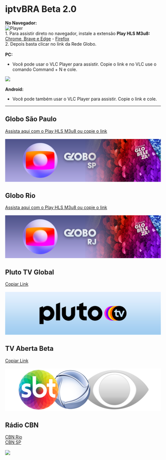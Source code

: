 # iptvBRA Beta 2.0

__No Navegador:__
<br>
![Player](https://i.imgur.com/JxVVqNm.png)
<br>
1.
Para assistir direto no navegador, instale a extensão __Play HLS M3u8:__
<a href="https://chrome.google.com/webstore/detail/play-hls-m3u8/ckblfoghkjhaclegefojbgllenffajdc"> Chrome, Brave e Edge</a> - <a href="https://addons.mozilla.org/en-US/firefox/addon/play-hls-chrome/"> Firefox</a>
<br>
2. Depois basta clicar no link da Rede Globo.
<br>
<br>
__PC:__
 - Você pode usar o VLC Player para assistir. Copie o link e no VLC use o comando Command + N e cole.

<img src="https://upload.wikimedia.org/wikipedia/commons/thumb/e/e6/VLC_Icon.svg/904px-VLC_Icon.svg.png" height="80" class="center"  >   </img> 

__Android:__
 - Você pode também usar o VLC Player para assistir. Copie o link e cole.
----------------------------------------------------------------------------

## Globo São Paulo
<a href="https://raw.githubusercontent.com/xicobiu/iptvBRA/main/.github/GloboTV-SP.m3u8"> Assista aqui com o Play HLS M3u8 ou copie o link</a> 
<br>
<br>
<img src="https://raw.githubusercontent.com/xicobiu/iptvBRA/main/.github/logo/Rede-Globo-SP-Banner-Carnaval-2022.png"> </img> 
<br>

## Globo Rio
<a href="https://raw.githubusercontent.com/xicobiu/iptvBRA/main/.github/GloboTV-RJ.m3u8"> Assista aqui com o Play HLS M3u8 ou copie o link</a> 
<br>
<br>
<img src="https://raw.githubusercontent.com/xicobiu/iptvBRA/main/.github/logo/Rede-Globo-RJ-Banner-Carnaval-22.png"> </img> 
<br>

##  Pluto TV Global 
<a href="https://raw.githubusercontent.com/xicobiu/iptvBRA/main/.github/PLUTO%20TV%20Global.m3u"> Copiar Link<br></a>
<br>
<img src="https://raw.githubusercontent.com/xicobiu/iptvBRA/main/.github/logo/Pluto-TV-Logo-Xicobiu.png"> </img>


## TV Aberta Beta 
<a href="https://raw.githubusercontent.com/xicobiu/iptvBRA/main/.github/tv-aberta"> Copiar Link<br></a>
<br>
<img src="https://raw.githubusercontent.com/xicobiu/iptvBRA/main/.github/logo/TV-Aberta-Logo.png"> </img>

## Rádio CBN
<a href="https://medias.sgr.globo.com/hls/vCBNRJ/vCBNRJ.m3u8"> CBN Rio</a> 
<br>
<a href="https://medias.sgr.globo.com/hls/vCBNSP/vCBNSP.m3u8"> CBN SP<br></a> 
<br>
<img src="https://raw.githubusercontent.com/xicobiu/iptvBRA/main/.github/logo/R%C3%A1dio-CBN.png"> </img> 
<br>
